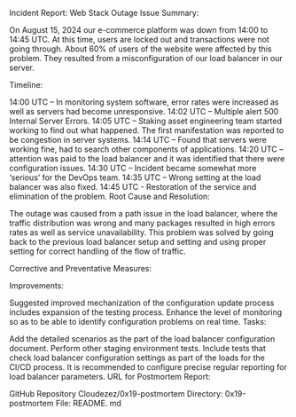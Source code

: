 Incident Report: Web Stack Outage
Issue Summary:

On August 15, 2024 our e-commerce platform was down from 14:00 to 14:45 UTC. At this time, users are locked out and transactions were not going through. About 60% of users of the website were affected by this problem. They resulted from a misconfiguration of our load balancer in our server.

Timeline:

14:00 UTC – In monitoring system software, error rates were increased as well as servers had become unresponsive.
14:02 UTC – Multiple alert 500 Internal Server Errors.
14:05 UTC – Staking asset engineering team started working to find out what happened. The first manifestation was reported to be congestion in server systems.
14:14 UTC – Found that servers were working fine, had to search other components of applications.
14:20 UTC – attention was paid to the load balancer and it was identified that there were configuration issues.
14:30 UTC – Incident became somewhat more ‘serious’ for the DevOps team.
14:35 UTC – Wrong setting at the load balancer was also fixed.
14:45 UTC - Restoration of the service and elimination of the problem.
Root Cause and Resolution:

The outage was caused from a path issue in the load balancer, where the traffic distribution was wrong and many packages resulted in high errors rates as well as service unavailability. This problem was solved by going back to the previous load balancer setup and setting and using proper setting for correct handling of the flow of traffic.

Corrective and Preventative Measures:

Improvements:

Suggested improved mechanization of the configuration update process includes expansion of the testing process.
Enhance the level of monitoring so as to be able to identify configuration problems on real time.
Tasks:

Add the detailed scenarios as the part of the load balancer configuration document.
Perform other staging environment tests.
Include tests that check load balancer configuration settings as part of the loads for the CI/CD process.
It is recommended to configure precise regular reporting for load balancer parameters.
URL for Postmortem Report:

GitHub Repository Cloudezez/0x19-postmortem
Directory: 0x19-postmortem
File: README. md






